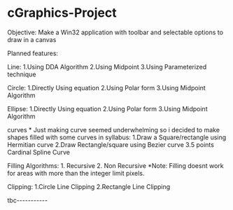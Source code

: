 # cGraphics-Project

Objective: Make a Win32 application with toolbar and selectable options to draw in a canvas

Planned features: 

Line:
  1.Using DDA Algorithm
  2.Using Midpoint
  3.Using Parameterized technique
  
Circle:
  1.Directly Using equation
  2.Using Polar form
  3.Using Midpoint Algorithm
  
Ellipse:
  1.Directly Using equation
  2.Using Polar form
  3.Using Midpoint Algorithm


curves * Just making curve seemed underwhelming so i decided to make shapes filled with some curves in syllabus:
  1.Draw a Square/rectangle using Hermitian curve
  2.Draw Rectangle/square using Bezier curve
  3.5 points Cardinal Spline Curve

  
 Filling Algorithms:
    1. Recursive
    2. Non Recursive
      *Note: Filling doesnt work for areas with more than the integer limit pixels.


  Clipping:
    1.Circle Line Clipping
    2.Rectangle Line Clipping
    
tbc-----------
